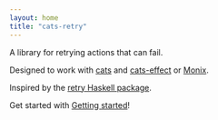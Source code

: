 ```yaml
---
layout: home
title: "cats-retry"
---
```


A library for retrying actions that can fail.

Designed to work with [cats](https://typelevel.org/cats/) and [cats-effect](https://typelevel.org/cats-effect/) or [Monix](https://monix.io/).

Inspired by the [retry Haskell
package](https://hackage.haskell.org/package/retry).

Get started with [Getting
started](https://cb372.github.io/cats-retry/docs/index.html)!
